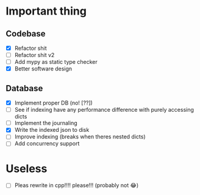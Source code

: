 # Important thing
## Codebase
- [x] Refactor shit
- [ ] Refactor shit v2
- [ ] Add mypy as static type checker
- [x] Better software design

## Database
- [x] Implement proper DB (no! [??])
- [ ] See if indexing have any performance difference with purely accessing dicts
- [ ] Implement the journaling
- [x] Write the indexed json to disk
- [ ] Improve indexing (breaks when theres nested dicts)
- [ ] Add concurrency support

# Useless
- [ ] Pleas rewrite in cpp!!!! please!!! (probably not 😂)

